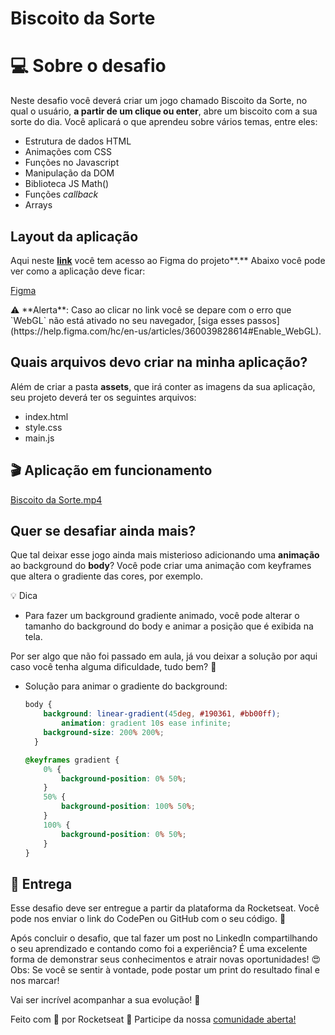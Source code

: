 # Biscoito da Sorte

# 💻 Sobre o desafio

Neste desafio você deverá criar um jogo chamado Biscoito da Sorte, no qual o usuário, **a partir de um clique ou enter**, abre um biscoito com a sua sorte do dia. Você aplicará o que aprendeu sobre vários temas, entre eles:

- Estrutura de dados HTML
- Animações com CSS
- Funções no Javascript
- Manipulação da DOM
- Biblioteca JS Math()
- Funções *callback*
- Arrays

## Layout da aplicação

Aqui neste **[link](https://www.figma.com/community/file/1182751789348533739)** você tem acesso ao Figma do projeto**.** Abaixo você pode ver como a aplicação deve ficar:

[Figma](https://www.figma.com/community/file/1182751789348533739)

<aside>
⚠️ **Alerta**: Caso ao clicar no link você se depare com o erro que `WebGL` não está ativado no seu navegador, [siga esses passos](https://help.figma.com/hc/en-us/articles/360039828614#Enable_WebGL).

</aside>

## Quais arquivos devo criar na minha aplicação?

Além de criar a pasta **assets**, que irá conter as imagens da sua aplicação, seu projeto deverá ter os seguintes arquivos:

- index.html
- style.css
- main.js

## 🎬 Aplicação em funcionamento

[Biscoito da Sorte.mp4](https://s3-us-west-2.amazonaws.com/secure.notion-static.com/c9858101-d395-4bf3-a9e7-d1cbec1e093e/Biscoito_da_Sorte.mp4)

## Quer se desafiar ainda mais?

Que tal deixar esse jogo ainda mais misterioso adicionando uma **animação** ao background do **body**? Você pode criar uma animação com keyframes que altera o gradiente das cores, por exemplo.

<aside>
💡 Dica

</aside>

- Para fazer um background gradiente animado, você pode alterar o tamanho do background do body e animar a posição que é exibida na tela.

Por ser algo que não foi passado em aula, já vou deixar a solução por aqui caso você tenha alguma dificuldade, tudo bem? 💜
- Solução para animar o gradiente do background:
    
    ```css
    body {
        background: linear-gradient(45deg, #190361, #bb00ff);
    		animation: gradient 10s ease infinite;
        background-size: 200% 200%;
      }
    
    @keyframes gradient {
    	0% {
    		background-position: 0% 50%;
    	}
    	50% {
    		background-position: 100% 50%;
    	}
    	100% {
    		background-position: 0% 50%;
    	}
    }
    ```
    

## 📅 Entrega

Esse desafio deve ser entregue a partir da plataforma da Rocketseat. 
Você pode nos enviar o link do CodePen ou GitHub com o seu código.  💜

Após concluir o desafio, que tal fazer um post no LinkedIn compartilhando o seu aprendizado e contando como foi a experiência? 
É uma excelente forma de demonstrar seus conhecimentos e atrair novas oportunidades! 😍
Obs: Se você se sentir à vontade, pode postar um print do resultado final e nos marcar! 

Vai ser incrível acompanhar a sua evolução! 💜

Feito com 💜 por Rocketseat 👋 Participe da nossa [comunidade aberta!](https://discord.gg/Ns86RQyVH8)